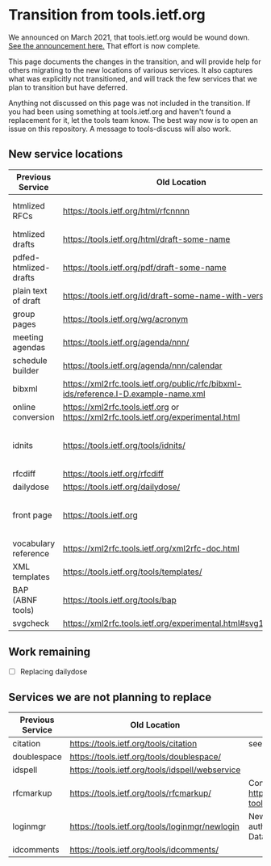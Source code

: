 # Transition from tools.ietf.org

We announced on March 2021, that tools.ietf.org would be wound down. [See the announcement here.](https://mailarchive.ietf.org/arch/msg/ietf/0n-6EXEmkTp3Uv_vj-5Vnm3o0bo/) That effort is now complete.

This page documents the changes in the transition, and will provide help for others migrating to the new locations of various services. It also captures what was explicitly not transitioned, and will track the few services that we plan to transition but have deferred.

Anything not discussed on this page was not included in the transition. If you had been using something at tools.ietf.org and haven't found a replacement for it, let the tools team know. The best way now is to open an issue on this repository. A message to tools-discuss will also work.

## New service locations


| Previous Service | Old Location | New Location | Notes |
| -----------------|--------------|--------------|-------|
| htmlized RFCs | https://tools.ietf.org/html/rfcnnnn | https://www.rfc-editor.org/rfc/rfcnnn.html| Preserves #section-n.n anchors |
| htmlized drafts | https://tools.ietf.org/html/draft-some-name | https://datatracker.ietf.org/doc/html/draft-some-name ||
| pdfed-htmlized-drafts | https://tools.ietf.org/pdf/draft-some-name | https://datatracker.ietf.org/doc/pdf/draft-some-name ||
| plain text of draft | https://tools.ietf.org/id/draft-some-name-with-version | https://datatracker.ietf.org/doc/id/draft-some-name ||
| group pages | https://tools.ietf.org/wg/acronym | https://datatracker.ietf.org/group/acronym ||
| meeting agendas | https://tools.ietf.org/agenda/nnn/ | https://datatracker.ietf.org/meeting/nnn/agenda ||
| schedule builder | https://tools.ietf.org/agenda/nnn/calendar | https://datatracker.ietf.org/meeting/nnn/agenda/personalize ||
| bibxml | https://xml2rfc.tools.ietf.org/public/rfc/bibxml-ids/reference.I-D.example-name.xml | https://bib.ietf.org ||
| online conversion | https://xml2rfc.tools.ietf.org or https://xml2rfc.tools.ietf.org/experimental.html | https://author-tools.ietf.org ||
| idnits | https://tools.ietf.org/tools/idnits/ | https://author-tools.ietf.org/ https://author-tools.ietf.org/idnits | Use **Validate (idnits)** button on author tools. |
| rfcdiff | https://tools.ietf.org/rfcdiff | https://www.ietf.org/rfcdiff ||
| dailydose | https://tools.ietf.org/dailydose/ | TBD ||
| front page | https://tools.ietf.org | https://authors.ietf.org | New documentation site for authors |
| vocabulary reference | https://xml2rfc.tools.ietf.org/xml2rfc-doc.html | https://authors.ietf.org ||
| XML templates | https://tools.ietf.org/tools/templates/ | https://authors.ietf.org ||
| BAP (ABNF tools) | https://tools.ietf.org/tools/bap | https://author-tools.ietf.org/abnf | |
| svgcheck | https://xml2rfc.tools.ietf.org/experimental.html#svg12checker | https://author-tools.ietf.org/svgcheck | |

## Work remaining
- [ ] Replacing dailydose 

## Services we are not planning to replace
| Previous Service | Old Location | Notes |
| ---------------- | ------------ | ----- |
| citation | https://tools.ietf.org/tools/citation |see [#5](https://github.com/ietf-tools/tools-transition-plan/issues/5)|
| doublespace | https://tools.ietf.org/tools/doublespace/ ||
| idspell | https://tools.ietf.org/tools/idspell/webservice ||
| rfcmarkup | https://tools.ietf.org/tools/rfcmarkup/ | Consider https://github.com/ietf-tools/rfc2html |
| loginmgr | https://tools.ietf.org/tools/loginmgr/newlogin | New services will authenticate via Datatracker if required |
| idcomments | https://tools.ietf.org/tools/idcomments/ ||
